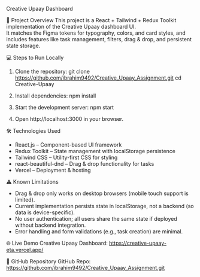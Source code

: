 Creative Upaay Dashboard

📌 Project Overview
This project is a React + Tailwind + Redux Toolkit implementation of the Creative Upaay dashboard UI.  
It matches the Figma tokens for typography, colors, and card styles, and includes features like task management, filters, drag & drop, and persistent state storage.


💻 Steps to Run Locally
1. Clone the repository:
   git clone https://github.com/ibrahim9492/Creative_Upaay_Assignment.git
   cd Creative-Upaay

2. Install dependencies:
   npm install

3. Start the development server:
   npm start

4. Open http://localhost:3000 in your browser.


🛠️ Technologies Used
- React.js – Component-based UI framework
- Redux Toolkit – State management with localStorage persistence
- Tailwind CSS – Utility-first CSS for styling
- react-beautiful-dnd – Drag & drop functionality for tasks
- Vercel – Deployment & hosting


⚠️ Known Limitations
- Drag & drop only works on desktop browsers (mobile touch support is limited).
- Current implementation persists state in localStorage, not a backend (so data is device-specific).
- No user authentication; all users share the same state if deployed without backend integration.
- Error handling and form validations (e.g., task creation) are minimal.

🌐 Live Demo
Creative Upaay Dashboard: https://creative-upaay-eta.vercel.app/

📂 GitHub Repository
GitHub Repo: https://github.com/ibrahim9492/Creative_Upaay_Assignment.git
